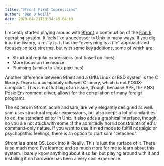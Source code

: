 ```yaml
---
title: "9front First Impressions"
author: "Ben O'Neill"
date: 2020-04-21T13:34:49-04:00
---
```


I recently started playing around with [9front](http://9front.org), a
continuation of the [Plan 9](http://9p.io/plan9) operating system. It feels like
a successor to Unix in many ways. If you dig into the history, it really is. It
has the "everything is a file" approach and focuses on text streams, but with
some key additions, some of which are:

* Structural regular expressions (not based on lines)
* More focus on the mouse
* Plumbing (similar to Unix pipelines)

Another difference between 9front and a GNU/Linux or BSD system is the C
library. There is a completely different C library, which is not
POSIX-compliant. This is not that big of an issue, though, because APE, the ANSI
Posix Environment driver, allows for the compilation of many foreign programs.

The editors in 9front, acme and sam, are very elegantly designed as well. sam
uses structural regular expressions, but also keeps a lot of similarities to ed,
the standard editor in Unix. It also adds a graphical interface, though, so you
are not stuck with some of the admittedly horrid constraints of ed's
command-only nature. If you want to use it in ed mode to fulfill nostalgic or
psychopathic feelings, there is an option to start sam "detached".

9front is a great OS. Look into it. Really. This is just the surface of it.
There is so much more I've learned and so much more for me to learn about this
system. I barely know anything about it so far, but playing around with it and
installing it on hardware has been a very cool experience.
